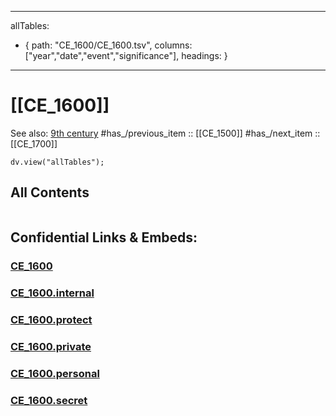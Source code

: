 ﻿---

allTables:
- { path: "CE_1600/CE_1600.tsv", columns: ["year","date","event","significance"], headings:  } 

---


# [[CE_1600]] 

See also: [9th century](https://en.wikipedia.org/wiki/9th_century "9th century")
#has_/previous_item :: [[CE_1500]] 
#has_/next_item  :: [[CE_1700]] 


``` dataviewjs
dv.view("allTables");
```



## All Contents

```folderv
```





## Confidential Links & Embeds: 

### [CE_1600](/_public/Time-Ages/human-ages/History~CE/CE_1600.md) 

### [CE_1600.internal](/_internal/Time-Ages/human-ages/History~CE/CE_1600.internal.md) 

### [CE_1600.protect](/_protect/Time-Ages/human-ages/History~CE/CE_1600.protect.md) 

### [CE_1600.private](/_private/Time-Ages/human-ages/History~CE/CE_1600.private.md) 

### [CE_1600.personal](/_personal/Time-Ages/human-ages/History~CE/CE_1600.personal.md) 

### [CE_1600.secret](/_secret/Time-Ages/human-ages/History~CE/CE_1600.secret.md) 
